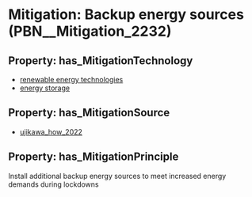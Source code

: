 # Mitigation: __Backup energy sources__ (PBN__Mitigation_2232)

## Property: has_MitigationTechnology

* [renewable energy technologies](../Technology/PBN__Technology_355)
* [energy storage](../Technology/PBN__Technology_1761)

## Property: has_MitigationSource

* [ujikawa_how_2022](../Article/PBN__Article_172)

## Property: has_MitigationPrinciple

Install additional backup energy sources to meet increased energy demands during lockdowns

